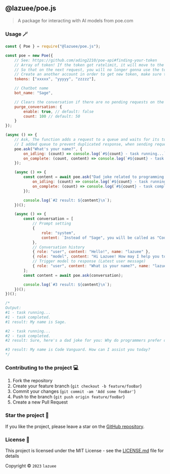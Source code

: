 ## @lazuee/poe.js

> A package for interacting with AI models from poe.com

### Usage 🪄

```js
const { Poe } = require("@lazuee/poe.js");

const poe = new Poe({
	// See: https://github.com/ading2210/poe-api#finding-your-token
	// Array of token! If the token got ratelimit, it will move to the last of the array.
	// So that on the next request, you will no longer gonna use the token which got ratelimit.
	// Create an another account in order to get new token, make sure the token is different (use incognito).
	tokens: ["xxxxx", "yyyyy", "zzzzz"],

	// Chatbot name
	bot_name: "Sage",

	// Clears the conversation if there are no pending requests on the "ask" function.
	purge_conversation: {
		enable: true, // default: false
		count: 100 // default: 50
	}
});

(async () => {
	// Ask, The function adds a request to a queue and waits for its turn to be executed.
	// I added queue to prevent duplicated response, when sending request on chatbot.
	poe.ask("What's your name?", {
		on_idling: (count) => console.log(`#${count} - task running...`),
		on_complete: (count, content) => console.log(`#${count} - task completed. \n#1 result: ${content}\n`)
	});

	(async () => {
		const content = await poe.ask("Dad joke related to programming.", {
			on_idling: (count) => console.log(`#${count} - task running...`),
			on_complete: (count) => console.log(`#${count} - task completed.`)
		});

		console.log(`#2 result: ${content}\n`);
	})();

	(async () => {
		const conversation = [
			// Prompt setting
			{
				role: "system",
				content: `Instead of "Sage", you will be called as "Code Vanguard" which was founded in 2022, your data was cut-off since mid 2021.`
			},
			// Conversation history
			{ role: "user", content: "Hello!", name: "lazuee" },
			{ role: "model", content: "Hi Lazuee! How may I help you today?", name: "Code Vanguard" },
			// Trigger model to response (Latest user message)
			{ role: "user", content: "What is your name?", name: "lazuee" }
		];
		const content = await poe.ask(conversation);

		console.log(`#3 result: ${content}\n`);
	})();
})();

/*
Output:
#1 - task running...
#1 - task completed.
#1 result: My name is Sage.

#2 - task running...
#2 - task completed.
#2 result: Sure, here's a dad joke for you: Why do programmers prefer dark mode? Because light attracts bugs!

#3 result: My name is Code Vanguard. How can I assist you today?
*/
```

### Contributing to the project 💻

1. Fork the repository
2. Create your feature branch (`git checkout -b feature/fooBar`)
3. Commit your changes (`git commit -am 'Add some fooBar'`)
4. Push to the branch (`git push origin feature/fooBar`)
5. Create a new Pull Request

### Star the project 🌟

If you like the project, please leave a star on the [GitHub repository](https://github.com/lazuee/poe.js).

### License 🔑

This project is licensed under the MIT License - see the [LICENSE.md](LICENSE.md) file for details

Copyright © `2023` `lazuee`
